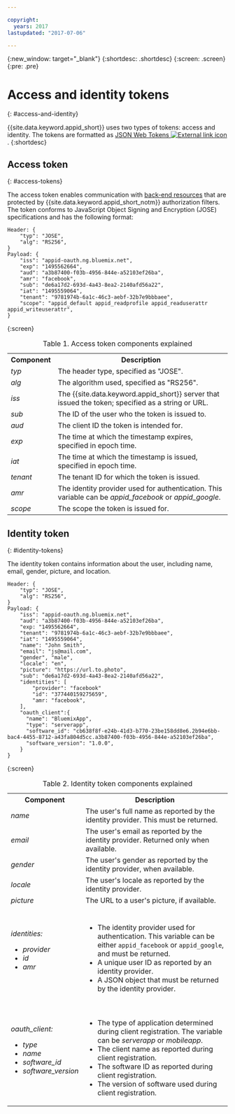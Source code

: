 ```yaml
---

copyright:
  years: 2017
lastupdated: "2017-07-06"

---
```


{:new_window: target="_blank"}
{:shortdesc: .shortdesc}
{:screen: .screen}
{:pre: .pre}

# Access and identity tokens
{: #access-and-identity}

{{site.data.keyword.appid_short}} uses two types of tokens: access and identity. The tokens are formatted as <a href="https://jwt.io/introduction/" target="_blank">JSON Web Tokens <img src="../../icons/launch-glyph.svg" alt="External link icon"></a>.
{:shortdesc}


## Access token
{: #access-tokens}

The access token enables communication with [back-end resources](/docs/services/appid/protecting-resources.html) that are protected by {{site.data.keyword.appid_short_notm}} authorization filters. The token conforms to JavaScript Object Signing and Encryption (JOSE) specifications and has the following format:

```
Header: {
    "typ": "JOSE",
    "alg": "RS256",
}
Payload: {
    "iss": "appid-oauth.ng.bluemix.net",
    "exp": "1495562664",
    "aud": "a3b87400-f03b-4956-844e-a52103ef26ba",
    "amr": "facebook",
    "sub": "de6a17d2-693d-4a43-8ea2-2140afd56a22",
    "iat": "1495559064",
    "tenant": "9781974b-6a1c-46c3-aebf-32b7e9bbbaee",
    "scope": "appid_default appid_readprofile appid_readuserattr appid_writeuserattr",
}
```
{:screen}

<table>
<caption> Table 1. Access token components explained </caption>
  <tr>
    <th> Component </th>
    <th> Description </th>
  </tr>
  <tr>
    <td> <i> typ </i> </td>
    <td> The header type, specified as "JOSE". </td>
  </tr>
  <tr>
    <td> <i> alg </i> </td>
    <td> The algorithm used, specified as "RS256". </td>
  </tr>
  <tr>
    <td> <i> iss </i> </td>
    <td> The {{site.data.keyword.appid_short}} server that issued the token; specified as a string or URL. </td>
  </tr>
  <tr>
    <td> <i> sub </i> </td>
    <td> The ID of the user who the token is issued to. </td>
  </tr>
  <tr>
    <td> <i> aud </i> </td>
    <td> The client ID the token is intended for. </td>
  </tr>
  <tr>
    <td> <i> exp </i> </td>
    <td> The time at which the timestamp expires, specified in epoch time. </td>
  </tr>
  <tr>
    <td> <i> iat </i> </td>
    <td> The time at which the timestamp is issued, specified in epoch time. </td>
  </tr>
  <tr>
    <td> <i> tenant </i> </td>
    <td> The tenant ID for which the token is issued. </td>
  </tr>
  <tr>
    <td> <i> amr </i> </td>
    <td> The identity provider used for authentication. This variable can be <i>appid_facebook</i> or <i>appid_google</i>. </td>
  </tr>
  <tr>
    <td> <i> scope </i> </td>
    <td> The scope the token is issued for. </td>
  </tr>
</table>


## Identity token
{: #identity-tokens}

The identity token contains information about the user, including name, email, gender, picture, and location.

```
Header: {
    "typ": "JOSE",
    "alg": "RS256",
}
Payload: {
    "iss": "appid-oauth.ng.bluemix.net",
    "aud": "a3b87400-f03b-4956-844e-a52103ef26ba",
    "exp: "1495562664",
    "tenant": "9781974b-6a1c-46c3-aebf-32b7e9bbbaee",
    "iat": "1495559064",
    "name": "John Smith",
    "email": "js@mail.com",
    "gender", "male",
    "locale": "en",
    "picture": "https://url.to.photo",
    "sub": "de6a17d2-693d-4a43-8ea2-2140afd56a22",
    "identities": [
        "provider": "facebook"
        "id": "377440159275659",
        "amr: "facebook",
    ],
    "oauth_client":{
      "name": "BluemixApp",
      "type": "serverapp",
      "software_id": "cb638f8f-e24b-41d3-b770-23be158dd8e6.2b94e6bb-bac4-4455-8712-a43fa804d5cc.a3b87400-f03b-4956-844e-a52103ef26ba",
      "software_version": "1.0.0",
    }
}
```
{:screen}


<table>
<caption> Table 2. Identity token components explained </caption>
  <tr>
    <th> Component </th>
    <th> Description </th>
  </tr>
  <tr>
    <td> <i> name </i> </td>
    <td> The user's full name as reported by the identity provider. This must be returned. </td>
  </tr>
  <tr>
    <td> <i> email </i> </td>
    <td> The user's email as reported by the identity provider. Returned only when available. </td>
  </tr>
  <tr>
    <td> <i> gender </i> </td>
    <td> The user's gender as reported by the identity provider, when available. </td>
  </tr>
  <tr>
    <td> <i> locale </i> </td>
    <td> The user's locale as reported by the identity provider. </td>
  </tr>
  <tr>
    <td> <i> picture </i> </td>
    <td> The URL to a user's picture, if available. </td>
  </tr>
  <tr>
    <td> <i> identities: </br> <ul><li> provider <li> id <li> amr </ul></i></td>
    <td> </br><ul><li> The identity provider used for authentication. This variable can be either <code>appid_facebook</code> or <code>appid_google</code>, and must be returned. <li> A unique user ID as reported by an identity provider. <li> A JSON object that must be returned by the identity provider. </ul></i></td>
  </tr>
  <tr>
    <td> <i> oauth_client: </br> <ul><li> type <li> name <li> software_id <li> software_version</ul></i> </td>
    <td> </br><ul><li> The type of application determined during client registration. The variable can be <i>serverapp</i> or <i>mobileapp</i>. <li> The client name as reported during client registration. <li> The software ID as reported during client registration. <li> The version of software used during client registration. </ul></td>
  </tr>
</table>
